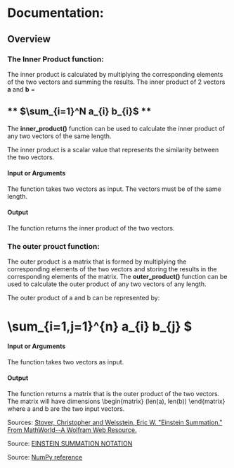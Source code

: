 # **Documentation:**
## **Overview**
### **The Inner Product function:**
The inner product is calculated by multiplying the corresponding elements of the two vectors and summing the results.
The inner product of 2 vectors **a** and **b** =
## ** $\sum_{i=1}^N a_{i} b_{i}$ **


The **inner_product()** function can be used to calculate the inner product of any two vectors of the same length.

The inner product is a scalar value that represents the similarity between the two vectors.

#### **Input or Arguments**
The function takes two vectors as input. The vectors must be of the same length.

#### **Output**
The function returns the inner product of the two vectors.

### **The outer prouct function:**

The outer product is a matrix that is formed by multiplying the corresponding elements of the two vectors and storing the results in the corresponding elements of the matrix.
The **outer_product()** function can be used to calculate the outer product of any two vectors of any length.

The outer product of a and b can be represented by:
# **\sum_{i=1,j=1}^{n} a_{i} b_{j} $**

#### **Input or Arguments**
The function takes two vectors as input.

#### **Output**
The function returns a matrix that is the outer product of the two vectors. The matrix will have dimensions \begin{matrix} (len(a), len(b)) \end{matrix} where a and b are the two input vectors.


Sources: [Stover, Christopher and Weisstein, Eric W. "Einstein Summation." From MathWorld--A Wolfram Web Resource. ](https://mathworld.wolfram.com/EinsteinSummation.html)

Source: [EINSTEIN SUMMATION NOTATION](http://dslavsk.sites.luc.edu/courses/phys301/classnotes/einsteinsummationnotation.pdf)

Source: [NumPy reference](https://numpy.org/doc/stable/reference/index.html)


